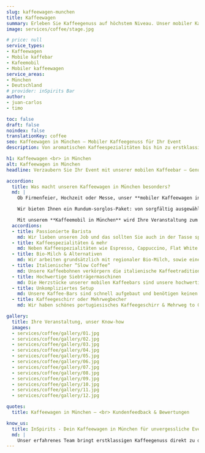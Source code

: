 ```yaml
---
slug: kaffeewagen-munchen
title: Kaffeewagen
summary: Erleben Sie Kaffeegenuss auf höchstem Niveau. Unser mobiler Kaffeewagen in München macht Ihr Event unvergesslich!
image: services/coffee/stage.jpg

# price: null
service_types:
- Kaffeewagen
- Mobile kaffebar
- Kafeemobil
- Mobiler kaffeewagen
service_areas:
- München
- Deutschland
# provider: inSpirits Bar
author:
- juan-carlos
- timo

toc: false
draft: false
noindex: false
translationKey: coffee
seo: Kaffeewagen in München – Mobiler Kaffeegenuss für Ihr Event
description: Von aromatischen Kaffeespezialitäten bis hin zu erstklassigem Service unser Kaffeewagen in München bringt Barista Qualität direkt zu Ihrem Event.

h1: Kaffeewagen <br> in München
alt: Kaffeewagen in München
headline: Verzaubern Sie Ihr Event mit unserer mobilen Kaffeebar – Genuss und Erlebnis in einem!

accordion:
  title: Was macht unseren Kaffeewagen in München besonders?
  md: |
    Ob Firmenfeier, Hochzeit oder Messe, unser **mobiler Kaffeewagen in München** bringt erstklassigen Kaffeegenuss direkt zu Ihrem Event.

    Wir bieten Ihnen ein Rundum-sorglos-Paket: von sorgfältig ausgewählten Kaffeebohnen und meisterhafter Barista-Kunst über modernes Equipment bis hin zum professionellen Auf- und Abbau durch unser erfahrenes Service-Team.

    Mit unserem **Kaffeemobil in München** wird Ihre Veranstaltung zum Highlight! Genießen Sie exzellenten Kaffee in entspannter Atmosphäre, während wir uns um alles kümmern. Jetzt **Mobile Kaffeebar in München** mieten und Ihre Gäste mit aromatischem Kaffeegenuss begeistern!
  accordions:
  - title: Passionierte Barista
    md: Wir lieben unseren Job und das sollten Sie auch in der Tasse spüren! Unsere Baristas sind pro Aktiv und geben immer ihr Bestes, um Sie und die Gäste mit leckeren Heißgetränken zu verwöhnen.
  - title: Kaffeespezialitäten & mehr
    md: Neben Kaffeespezialitäten wie Espresso, Cappuccino, Flat White etc. wird natürlich auch für Gäste gesorgt, die keine Koffeinliebhaber sind. Heiße Schokolade, diverse Teesorten & Matcha Latte gehören ebenfalls zu unserem Repertoire.
  - title: Bio-Milch & Alternativen
    md: Wir arbeiten grundsätzlich mit regionaler Bio-Milch, sowie einer hochwertigem Hafermilch, die auf keiner Kaffeekarte mehr fehlen darf. Auch Lactosefreie Milch haben wir standardmäßig dabei. Sollten Sie eine exotischere Alternative wie z.B. Kokos oder Mandel wünschen, können wir das natürlich ebenfalls im Vorfeld für Sie organisieren.
  - title: Italienischer “Slow Coffee“
    md: Unsere Kaffeebohnen verkörpern die italienische Kaffeetradition, handwerklich hergestellt mit hochwertiger Produktion in einem familiengeführten Betrieb in der Toskana. Sie liefern den perfekten Geschmack für Ihre Veranstaltung.
  - title: Hochwertige Siebträgermaschinen
    md: Die Herzstücke unserer mobilen Kaffeebars sind unsere hochwertigen Siebträgermaschinen. Hier können wir je nach Platzbedarf, Ansturm und natürlich Standdesign einiges bieten. Von der klassischen italienischen Handhebelmaschine bis zur multiboiler modernen La Marzocco sind hier verschiedene großartige Möglichkeiten vorhanden.
  - title: Unkompliziertes Setup
    md: Unsere Kaffee-Bars sind schnell aufgebaut und benötigen keinen festen Wasseranschluss. Ideal für jede Location und jeden Anlass.
  - title: Kaffeegeschirr oder Mehrwegbecher
    md: Wir haben schönes portugiesisches Kaffeegeschirr & Mehrweg to Go Becher in unserem Bestand. Aufgrund unserer Philosophie der Nachhaltigkeit versuchen wir Einweg Becher grundsätzlich zu vermeiden – und falls dies einmal nicht gelingt, für einen Ausgleich zu sorgen.

gallery:
  title: Ihre Veranstaltung, unser Know-how
  images:
  - services/coffee/gallery/01.jpg
  - services/coffee/gallery/02.jpg
  - services/coffee/gallery/03.jpg
  - services/coffee/gallery/04.jpg
  - services/coffee/gallery/05.jpg
  - services/coffee/gallery/06.jpg
  - services/coffee/gallery/07.jpg
  - services/coffee/gallery/08.jpg
  - services/coffee/gallery/09.jpg
  - services/coffee/gallery/10.jpg
  - services/coffee/gallery/11.jpg
  - services/coffee/gallery/12.jpg

quotes:
  title: Kaffeewagen in München – <br> Kundenfeedback & Bewertungen

know_us:
  title: InSpirits - Dein Kaffeewagen in München für unvergessliche Events!
  md: |
    Unser erfahrenes Team bringt erstklassigen Kaffeegenuss direkt zu deinem Event. Mit Leidenschaft und Barista-Know-how gestalten wir individuelle Konzepte für jeden Anlass. Jetzt Kaffeewagen in München mieten und aromatischen Kaffee in Barista-Qualität genießen!
---
```

